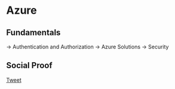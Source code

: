 # Azure

## Fundamentals

-> Authentication and Authorization
-> Azure Solutions
-> Security

## Social Proof

[Tweet](https://twitter.com/rahulnv/status/1322020467406999552)
